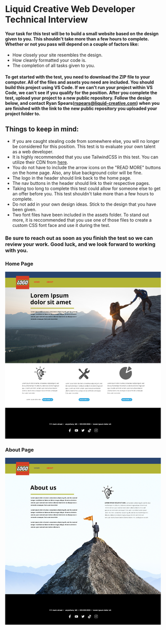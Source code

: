 # Liquid Creative Web Developer Technical Interview

#### Your task for this test will be to build a small website based on the design given to you. This shouldn't take more than a few hours to complete. Whether or not you pass will depend on a couple of factors like:

* How closely your site resembles the design.
* How cleanly formatted your code is.
* The completion of all tasks given to you.

#### To get started with the test, you need to download the ZIP file to your computer. All of the files and assets you need are included. You should build this project using VS Code. If we can't run your project within VS Code, we can't see if you qualify for the position. After you complete the test, upload your project to a new public repository. Follow the design below, and contact Ryan Spears(rspears@liquid-creative.com) when you are finished with the link to the new public repository you uploaded your project folder to.

## Things to keep in mind:
* If you are caught stealing code from somewhere else, you will no longer be considered for this position. This test is to evaluate your own talent as a web developer.
* It is highly recommended that you use TailwindCSS in this test. You can utilize their CDN from [here](https://tailwindcss.com/docs/installation/play-cdn).
* You do not have to include the arrow icons on the "READ MORE" buttons on the home page. Also, any blue background color will be fine.
* The logo in the header should link back to the home page.
* The nav buttons in the header should link to their respective pages.
* Taking too long to complete this test could allow for someone else to get an offer before you. This test shouldn't take more than a few hours to complete.
* Do not add in your own design ideas. Stick to the design that you have been given.
* Two font files have been included in the assets folder. To stand out more, it is reccommended that you use one of those files to create a custom CSS font face and use it during the test.

### Be sure to reach out as soon as you finish the test so we can review your work. Good luck, and we look forward to working with you.

### Home Page
![Home Page](https://github.com/liquidcreative-dev/technical-test/blob/f19343b0c4451d164eb516842b234c5e0514fbab/Web%20Home%20Page%20Liquid%20Test.jpg)

### About Page
![About Page](https://github.com/liquidcreative-dev/technical-test/blob/f19343b0c4451d164eb516842b234c5e0514fbab/Web%20About%20Page%20Liquid%20Test.jpg)
